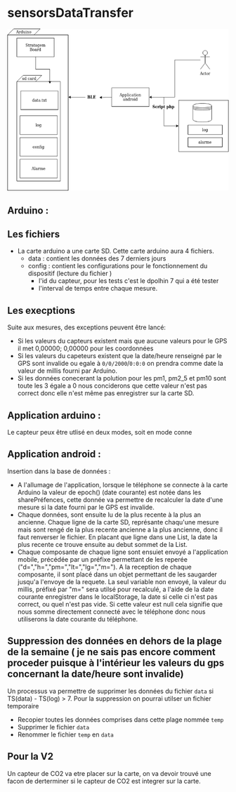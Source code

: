 # sensorsDataTransfer




![diagramme](https://github.com/nreiminger/sensorsDataTransfer/blob/main/Arduino_Android_diagramm.png)



## Arduino :
  ## Les fichiers
  - La carte arduino a une carte SD. Cette carte arduino aura 4 fichiers. 
    - data : contient les données des 7 derniers jours
    - config : contient les configurations pour le fonctionnement du dispositif (lecture du fichier )
      - l'id du capteur, pour les tests c'est le dpolhin 7 qui a été tester
      - l'interval de temps entre chaque mesure. 
  
  ## Les execptions
  Suite aux mesures, des exceptions peuvent être lancé: 
  - Si les valeurs du capteurs existent mais que aucune valeurs pour le GPS il met 0,00000; 0,00000 pour les coordonnées
  - Si les valeurs du capeteurs existent que la date/heure renseigné par le GPS sont invalide ou egale à `0/0/2000`/`0:0:0` on prendra comme date la valeur de millis fourni par Arduino.
  - Si les données conecerant la polution pour les pm1, pm2_5 et pm10 sont toute les 3 égale a 0 nous conciderons que cette valeur n'est pas correct donc elle n'est même pas enregistrer sur la carte SD.

## Application arduino : 
  Le capteur peux être utlisé en deux modes, soit en mode conne

## Application android : 

Insertion dans la base de données :
  - A l'allumage de l'application, lorsque le téléphone se connecte à la carte Arduino la valeur de epoch() (date courante) est notée dans les sharePréfences, cette donnée va permettre de recalculer la date d'une mesure si la date fourni par le GPS est invalide. 
  - Chaque données, sont ensuite lu de la plus recente à la plus an ancienne. Chaque ligne de la carte SD, représante chaqu'une mesure mais sont rengé de la plus recente ancienne a la plus ancienne, donc il faut renverser le fichier. En placant que ligne dans une List, la date la plus recente ce trouve ensuite au debut sommet de la List. 
  - Chaque composante de chaque ligne sont ensuiet envoyé a l'application mobile, précédée par un préfixe permettant de les reperée ("d=","h=","pm=","lt=","lg=","m="). A la reception de chaque composante, il sont placé dans un objet permettant de les saugarder jusqu'a l'envoye de la requete. La seul variable non envoyé, la valeur du millis, préfixé par "m=" sera utilsé pour recalculé, a l'aide de la date courante enregistrer dans le localStorage, la date si celle ci n'est pas correct, ou quel n'est pas vide. Si cette valeur est null cela signifie que nous somme directement connecté avec le téléphone donc nous utiliserons la date courante du téléphone.   

## Suppression des données en dehors de la plage de la semaine ( je ne sais pas encore comment proceder puisque à l'intérieur les valeurs du gps concernant la date/heure sont invalide) 
   Un processus va permettre de supprimer les données du fichier `data` si TS(data) - TS(log) > 7. 
   Pour la suppression on pourrai utilser un fichier temporaire
   - Recopier toutes les données comprises dans cette plage nommée `temp`
   - Supprimer le fichier `data`
   - Renommer le fichier `temp` en `data`
   
 ## Pour la V2
   Un capteur de CO2 va etre placer sur la carte, on va devoir trouvé une facon de derterminer si le capteur de CO2 est integrer sur la carte.
